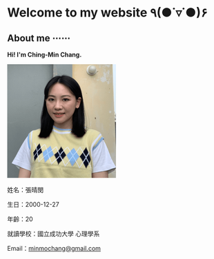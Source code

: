 # Welcome to my website ٩(●˙▿˙●)۶ 

## About me ⋯⋯
**Hi! I'm Ching-Min Chang.**

<img src="https://github.com/minmochang/minmochang.github.io/blob/main/image.png?raw=true">

姓名：張晴閔 

生日：2000-12-27

年齡：20

就讀學校：國立成功大學 心理學系

Email：minmochang@gmail.com








